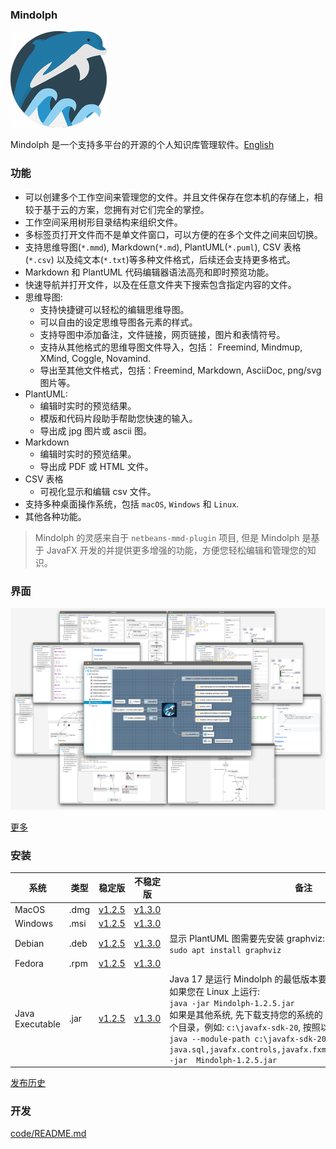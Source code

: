 ### Mindolph

![](../DemoWorkspace/app_30.png)

Mindolph 是一个支持多平台的开源的个人知识库管理软件。[English](../README.md)


### 功能
* 可以创建多个工作空间来管理您的文件。并且文件保存在您本机的存储上，相较于基于云的方案，您拥有对它们完全的掌控。
* 工作空间采用树形目录结构来组织文件。
* 多标签页打开文件而不是单文件窗口，可以方便的在多个文件之间来回切换。
* 支持思维导图(`*.mmd`), Markdown(`*.md`), PlantUML(`*.puml`), CSV 表格(`*.csv`) 以及纯文本(`*.txt`)等多种文件格式，后续还会支持更多格式。
* Markdown 和 PlantUML 代码编辑器语法高亮和即时预览功能。  
* 快速导航并打开文件，以及在任意文件夹下搜索包含指定内容的文件。  
* 思维导图:
	* 支持快捷键可以轻松的编辑思维导图。
	* 可以自由的设定思维导图各元素的样式。
	* 支持导图中添加备注，文件链接，网页链接，图片和表情符号。
	* 支持从其他格式的思维导图文件导入，包括： Freemind, Mindmup, XMind, Coggle, Novamind.
	* 导出至其他文件格式，包括：Freemind, Markdown, AsciiDoc, png/svg 图片等。
* PlantUML:
	* 编辑时实时的预览结果。
	* 模版和代码片段助手帮助您快速的输入。
	* 导出成 jpg 图片或 ascii 图。
* Markdown
	* 编辑时实时的预览结果。
	* 导出成 PDF 或 HTML 文件。
* CSV 表格
	* 可视化显示和编辑 csv 文件。
* 支持多种桌面操作系统，包括 `macOS`, `Windows` 和 `Linux`.
* 其他各种功能。

> Mindolph 的灵感来自于 `netbeans-mmd-plugin` 项目, 但是 Mindolph 是基于 JavaFX 开发的并提供更多增强的功能，方便您轻松编辑和管理您的知识。


### 界面
![](main.png)

[更多](screenshots.md)


### 安装

|系统|类型|稳定版|不稳定版|备注|
|----|----|----|----|----|
|MacOS|.dmg|[v1.2.5](https://github.com/mindolph/Mindolph/releases/download/v1.2.5/Mindolph-1.2.5.dmg)|[v1.3.0](https://github.com/mindolph/Mindolph/releases/download/v1.3.0/Mindolph-1.3.0.dmg)| |
|Windows|.msi|[v1.2.5](https://github.com/mindolph/Mindolph/releases/download/v1.2.5/Mindolph-1.2.5.msi)|[v1.3.0](https://github.com/mindolph/Mindolph/releases/download/v1.3.0/Mindolph-1.3.0.dmg)| |
|Debian|.deb|[v1.2.5](https://github.com/mindolph/Mindolph/releases/download/v1.2.5/Mindolph-1.2.5.deb)|[v1.3.0](https://github.com/mindolph/Mindolph/releases/download/v1.3.0/Mindolph-1.3.0.deb)|	显示 PlantUML 图需要先安装 graphviz:  </br>  `sudo apt install graphviz`|
|Fedora|.rpm|[v1.2.5](https://github.com/mindolph/Mindolph/releases/download/v1.2.5/Mindolph-1.2.5.rpm)|[v1.3.0](https://github.com/mindolph/Mindolph/releases/download/v1.3.0/Mindolph-1.3.0.rpm)| |
|Java Executable|.jar|[v1.2.5](https://github.com/mindolph/Mindolph/releases/download/v1.2.5/Mindolph-1.2.5.jar)|[v1.3.0](https://github.com/mindolph/Mindolph/releases/download/v1.3.0/Mindolph-1.3.0.jar)| Java 17 是运行 Mindolph 的最低版本要求.   	</br> 如果您在 Linux 上运行:   </br> `java -jar Mindolph-1.2.5.jar`  </br> 如果是其他系统, 先下载支持您的系统的 JavaFX SDK 并解压缩到某个目录，例如: `c:\javafx-sdk-20`, 按照以下方式运行:     </br>`java --module-path c:\javafx-sdk-20\lib --add-modules java.sql,javafx.controls,javafx.fxml,javafx.swing,javafx.web -jar  Mindolph-1.2.5.jar` |



[发布历史](release_notes.md)


### 开发

[code/README.md](../code/README.md)
